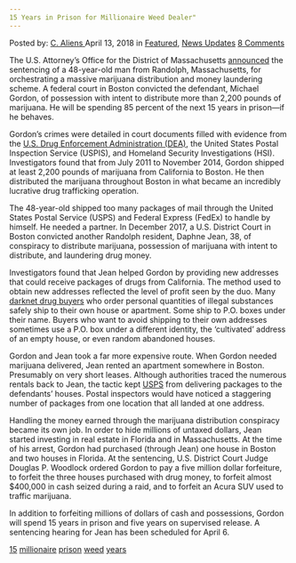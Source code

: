 ```yaml
---
15 Years in Prison for Millionaire Weed Dealer"
---
```

<article class="post-listing post-25358 post type-post status-publish format-standard has-post-thumbnail hentry 
 tag-1886 tag-millionaire tag-prison tag-weed tag-years">
<div class="post-inner">
<span>Posted by: <a href="https://www.deepdotweb.com/author/caliens/" title="">C. Aliens </a></span>
<span>April 13, 2018</span>
<span>in <a href="https://www.deepdotweb.com/category/deepdot-news/" rel="category tag">Featured</a>, <a href="https://www.deepdotweb.com/category/news-updates/" rel="category tag">News Updates</a></span>
<span><a href="https://www.deepdotweb.com/2018/04/13/15-years-in-prison-for-millionaire-weed-dealer/#comments">8 Comments</a></span>


<p>The U.S. Attorney’s Office for the District of Massachusetts <a href="https://www.justice.gov/usao-ma/pr/randolph-man-sentenced-15-years-federal-prison-marijuana-trafficking-and-money-laundering">announced</a> the sentencing of a 48-year-old man from Randolph, Massachusetts, for orchestrating a massive marijuana distribution and money laundering scheme. A federal court in Boston convicted the defendant, Michael Gordon, of possession with intent to distribute more than 2,200 pounds of marijuana. He will be spending 85 percent of the next 15 years in prison—if he behaves.</p>
<p>Gordon&#8217;s crimes were detailed in court documents filled with evidence from the <a href="https://www.deepdotweb.com/tag/DEA/">U.S. Drug Enforcement Administration (DEA)</a>, the United States Postal Inspection Service (USPIS), and Homeland Security Investigations (HSI). Investigators found that from July 2011 to November 2014, Gordon shipped at least 2,200 pounds of marijuana from California to Boston. He then distributed the marijuana throughout Boston in what became an incredibly lucrative drug trafficking operation.</p>
<p>The 48-year-old shipped too many packages of mail through the United States Postal Service (USPS) and Federal Express (FedEx) to handle by himself. He needed a partner. In December 2017, a U.S. District Court in Boston convicted another Randolph resident, Daphne Jean, 38, of conspiracy to distribute marijuana, possession of marijuana with intent to distribute, and laundering drug money.</p>
<p>Investigators found that Jean helped Gordon by providing new addresses that could receive packages of drugs from California. The method used to obtain new addresses reflected the level of profit seen by the duo. Many <a href="https://www.deepdotweb.com/2015/12/30/buy-drugs-online-from-darknetmarkets/">darknet drug buyers</a> who order personal quantities of illegal substances safely ship to their own house or apartment. Some ship to P.O. boxes under their name. Buyers who want to avoid shipping to their own addresses sometimes use a P.O. box under a different identity, the &#8216;cultivated’ address of an empty house, or even random abandoned houses.</p>
<p>Gordon and Jean took a far more expensive route. When Gordon needed marijuana delivered, Jean rented an apartment somewhere in Boston. Presumably on very short leases. Although authorities traced the numerous rentals back to Jean, the tactic kept <a href="https://www.deepdotweb.com/tag/package/">USPS</a> from delivering packages to the defendants’ houses. Postal inspectors would have noticed a staggering number of packages from one location that all landed at one address.</p>
<p>Handling the money earned through the marijuana distribution conspiracy became its own job. In order to hide millions of untaxed dollars, Jean started investing in real estate in Florida and in Massachusetts. At the time of his arrest, Gordon had purchased (through Jean) one house in Boston and two houses in Florida. At the sentencing, U.S. District Court Judge Douglas P. Woodlock ordered Gordon to pay a five million dollar forfeiture, to forfeit the three houses purchased with drug money, to forfeit almost $400,000 in cash seized during a raid, and to forfeit an Acura SUV used to traffic marijuana.</p>
<p>In addition to forfeiting millions of dollars of cash and possessions, Gordon will spend 15 years in prison and five years on supervised release. A sentencing hearing for Jean has been scheduled for April 6.</p>
</div>
<a href="https://www.deepdotweb.com/tag/15/" rel="tag">15</a>  <a href="https://www.deepdotweb.com/tag/millionaire/" rel="tag">millionaire</a> <a href="https://www.deepdotweb.com/tag/prison/" rel="tag">prison</a> <a href="https://www.deepdotweb.com/tag/weed/" rel="tag">weed</a> <a href="https://www.deepdotweb.com/tag/years/" rel="tag">years</a></span> <span style="display:none" class="updated">2018-04-13<a href="https://www.deepdotweb.com/author/caliens/" title="Posts by C. Aliens" rel="author">C. Aliens</a></strong></div>

